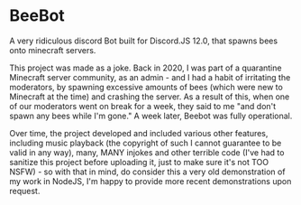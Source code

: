 # BeeBot
A very ridiculous discord Bot built for Discord.JS 12.0, that spawns bees onto minecraft servers.

This project was made as a joke. Back in 2020, I was part of a quarantine Minecraft server community, as an admin - and I had a habit of irritating the moderators, by spawning excessive amounts of bees (which were new to Minecraft at the time) and crashing the server. As a result of this, when one of our moderators went on break for a week, they said to me "and don't spawn any bees while I'm gone." A week later, Beebot was fully operational.

Over time, the project developed and included various other features, including music playback (the copyright of such I cannot guarantee to be valid in any way), many, MANY injokes and other terrible code (I've had to sanitize this project before uploading it, just to make sure it's not TOO NSFW) - so with that in mind, do consider this a very old demonstration of my work in NodeJS, I'm happy to provide more recent demonstrations upon request.
